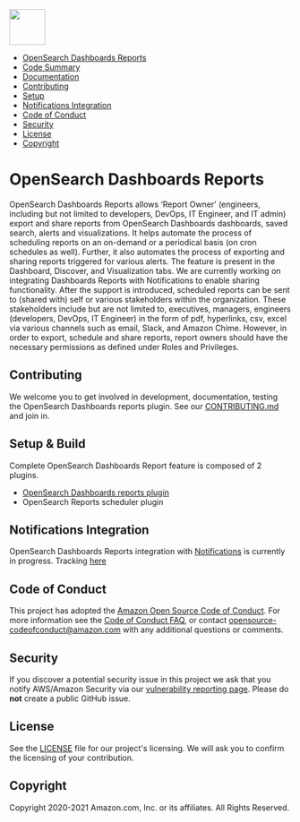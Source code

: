 <img src="https://opensearch.org/assets/img/opensearch-logo-themed.svg" height="64px">

- [OpenSearch Dashboards Reports](#opensearch-dashboards-reports)
- [Code Summary](#code-summary)
- [Documentation](#documentation)
- [Contributing](#contributing)
- [Setup](#setup-&-build)
- [Notifications Integration](#notifications-integration)
- [Code of Conduct](#code-of-conduct)
- [Security](#security)
- [License](#license)
- [Copyright](#copyright)

# OpenSearch Dashboards Reports

OpenSearch Dashboards Reports allows ‘Report Owner’ (engineers, including but not limited to developers, DevOps, IT Engineer, and IT admin) export and share reports from OpenSearch Dashboards dashboards, saved search, alerts and visualizations. It helps automate the process of scheduling reports on an on-demand or a periodical basis (on cron schedules as well). Further, it also automates the process of exporting and sharing reports triggered for various alerts. The feature is present in the Dashboard, Discover, and Visualization tabs. We are currently working on integrating Dashboards Reports with Notifications to enable sharing functionality. After the support is introduced, scheduled reports can be sent to (shared with) self or various stakeholders within the organization. These stakeholders include but are not limited to, executives, managers, engineers (developers, DevOps, IT Engineer) in the form of pdf, hyperlinks, csv, excel via various channels such as email, Slack, and Amazon Chime. However, in order to export, schedule and share reports, report owners should have the necessary permissions as defined under Roles and Privileges.

## Contributing

We welcome you to get involved in development, documentation, testing the OpenSearch Dashboards reports plugin. See our [CONTRIBUTING.md](./CONTRIBUTING.md) and join in.

## Setup & Build

Complete OpenSearch Dashboards Report feature is composed of 2 plugins.

- [OpenSearch Dashboards reports plugin](./dashboards-reports/README.md)
- OpenSearch Reports scheduler plugin

## Notifications Integration

OpenSearch Dashboards Reports integration with [Notifications](https://github.com/opensearch-project/notifications) is currently in progress. Tracking [here](https://github.com/opensearch-project/dashboards-reports/issues/72)

## Code of Conduct

This project has adopted the [Amazon Open Source Code of Conduct](../CODE_OF_CONDUCT.md). For more information see the [Code of Conduct FAQ](https://aws.github.io/code-of-conduct-faq), or contact [opensource-codeofconduct@amazon.com](mailto:opensource-codeofconduct@amazon.com) with any additional questions or comments.

## Security

If you discover a potential security issue in this project we ask that you notify AWS/Amazon Security via our [vulnerability reporting page](http://aws.amazon.com/security/vulnerability-reporting/). Please do **not** create a public GitHub issue.

## License

See the [LICENSE](../LICENSE) file for our project's licensing. We will ask you to confirm the licensing of your contribution.

## Copyright

Copyright 2020-2021 Amazon.com, Inc. or its affiliates. All Rights Reserved.
